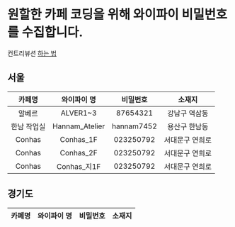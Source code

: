 # 원할한 카페 코딩을 위해 와이파이 비밀번호를 수집합니다.

컨트리뷰션 [하는 법](Contribution.md)

## 서울

|   카페명    |  와이파이 명   |  비밀번호  |     소재지      |
| :---------: | :------------: | :--------: | :-------------: |
|   알베르    |    ALVER1~3    |  87654321  |  강남구 역삼동  |
| 한남 작업실 | Hannam_Atelier | hannam7452 |  용산구 한남동  |
|   Conhas    |   Conhas_1F    | 023250792  | 서대문구 연희로 |
|   Conhas    |   Conhas_2F    | 023250792  | 서대문구 연희로 |
|   Conhas    |  Conhas\_지1F  | 023250792  | 서대문구 연희로 |


## 경기도

| 카페명 | 와이파이 명 | 비밀번호 | 소재지 |
| :----: | :---------: | :------: | :----: |
